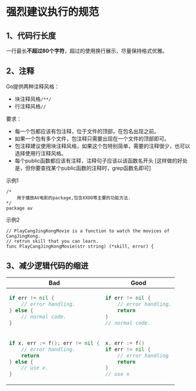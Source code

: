 # 强烈建议执行的规范
## 1、代码行长度
一行最长**不超过80个字符**，超过的使用换行展示，尽量保持格式优雅。

## 2、注释
Go提供两种注释风格：
- 块注释风格`/**/`
- 行注释风格`//`

要求：
- 每一个包都应该有包注释，位于文件的顶部，在包名出现之前。
- 如果一个包有多个文件，包注释只需要出现在一个文件的顶部即可。
- 包注释建议使用块注释风格，如果这个包特别简单，需要的注释很少，也可以选择使用行注释风格。
- 每个public函数都应该有注释，注释句子应该以该函数名开头 [这样做的好处是，但你要查找某个public函数的注释时，grep函数名即可]

示例1
```
/*
	用于播放AV电影的package,包含XXOO等主要的功能方法.
*/
package av
```
示例2
```
// PlayCangJingKongMovie is a function to watch the movices of CangJingKong.
// retrun skill that you can learn.
func PlayCangJingKongMovie(str string) (*skill, error) {
```
## 3、减少逻辑代码的缩进

<table>
<thead><tr><th>Bad</th><th>Good</th></tr></thead>
<tbody>
<tr><td>

```go
if err != nil {
    // error handling.
} else {
    // normal code.
}
```

</td><td>

```go
if err != nil {
    // error handling.
    return 
}
// normal code.
```

</td></tr>
<tr><td>

```go
if x, err := f(); err != nil {
    // error handling.
    return
} else {
    // use x.
}
```

</td><td>

```go
x, err := f()
if err != nil {
    // error handling
    return
}
// use x
```

</td></tr>
</tbody></table>